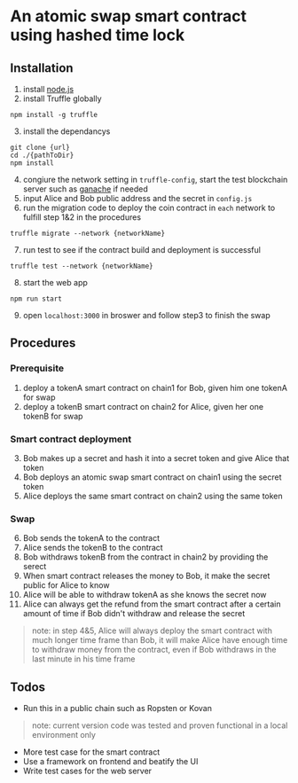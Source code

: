 # An atomic swap smart contract using hashed time lock

## Installation
1. install [node.js](https://nodejs.org/en/)
2. install Truffle globally
```
npm install -g truffle
```
3. install the dependancys
```
git clone {url}
cd ./{pathToDir}
npm install
```
4. congiure the network setting in  `truffle-config`, start the test blockchain server such as [ganache](https://trufflesuite.com/ganache/) if needed
5. input Alice and Bob public address and the secret in `config.js`
6. run the migration code to deploy the coin contract in `each` network to fulfill step 1&2 in the procedures
``` 
truffle migrate --network {networkName}
```
7. run test to see if the contract build and deployment is successful
``` 
truffle test --network {networkName}
```
8. start the web app
``` 
npm run start
```
9. open `localhost:3000` in broswer and follow step3 to finish the swap


## Procedures
### Prerequisite
1. deploy a tokenA smart contract on chain1 for Bob, given him one tokenA for swap
2. deploy a tokenB smart contract on chain2 for Alice, given her one tokenB for swap
### Smart contract deployment
3. Bob makes up a secret and hash it into a secret token and give Alice that token
4. Bob deploys an atomic swap smart contract on chain1 using the secret token
5. Alice deploys the same smart contract on chain2 using the same token
### Swap
6. Bob sends the tokenA to the contract
7. Alice sends the tokenB to the contract
8. Bob withdraws tokenB from the contract in chain2 by providing the serect
10. When smart contract releases the money to Bob, it make the secret public for Alice to know
11. Alice will be able to withdraw tokenA as she knows the secret now
12. Alice can always get the refund from the smart contract after a certain amount of time if Bob didn't withdraw and release the secret

>note: in step 4&5, Alice will always deploy the smart contract with much longer time frame than Bob, it will make Alice have enough time to withdraw money from the contract, even if Bob withdraws in the last minute in his time frame

## Todos
* Run this in a public chain such as Ropsten or Kovan
>note: current version code was tested and proven functional in a local environment only
* More test case for the smart contract
* Use a framework on frontend and beatify the UI
* Write test cases for the web server
